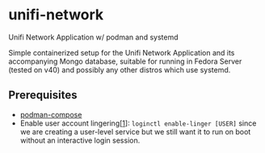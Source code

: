 # unifi-network
Unifi Network Application w/ podman and systemd

Simple containerized setup for the Unifi Network Application and its accompanying Mongo database, suitable for running in Fedora Server (tested on v40) and possibly any other distros which use systemd.

## Prerequisites

- [podman-compose](https://docs.podman.io/en/latest/markdown/podman-compose.1.html)
- Enable user account lingering[[1](https://www.freedesktop.org/software/systemd/man/latest/loginctl.html)]: `loginctl enable-linger [USER]` since we are creating a user-level service but we still want it to run on boot without an interactive login session.
